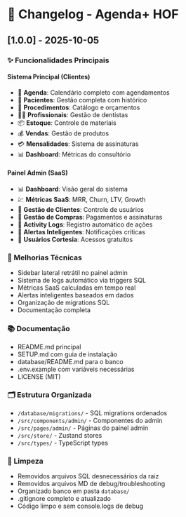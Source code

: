 # 📝 Changelog - Agenda+ HOF

## [1.0.0] - 2025-10-05

### ✨ Funcionalidades Principais

#### Sistema Principal (Clientes)
- 📅 **Agenda**: Calendário completo com agendamentos
- 🦷 **Pacientes**: Gestão completa com histórico
- 💉 **Procedimentos**: Catálogo e orçamentos
- 👨‍⚕️ **Profissionais**: Gestão de dentistas
- 📦 **Estoque**: Controle de materiais
- 💰 **Vendas**: Gestão de produtos
- 💳 **Mensalidades**: Sistema de assinaturas
- 📊 **Dashboard**: Métricas do consultório

#### Painel Admin (SaaS)
- 📊 **Dashboard**: Visão geral do sistema
- 💹 **Métricas SaaS**: MRR, Churn, LTV, Growth
- 👥 **Gestão de Clientes**: Controle de usuários
- 🛒 **Gestão de Compras**: Pagamentos e assinaturas
- 📝 **Activity Logs**: Registro automático de ações
- 🚨 **Alertas Inteligentes**: Notificações críticas
- 🎁 **Usuários Cortesia**: Acessos gratuitos

### 🔧 Melhorias Técnicas
- Sidebar lateral retrátil no painel admin
- Sistema de logs automático via triggers SQL
- Métricas SaaS calculadas em tempo real
- Alertas inteligentes baseados em dados
- Organização de migrations SQL
- Documentação completa

### 📚 Documentação
- README.md principal
- SETUP.md com guia de instalação
- database/README.md para o banco
- .env.example com variáveis necessárias
- LICENSE (MIT)

### 🗂️ Estrutura Organizada
- `/database/migrations/` - SQL migrations ordenados
- `/src/components/admin/` - Componentes do admin
- `/src/pages/admin/` - Páginas do painel admin
- `/src/store/` - Zustand stores
- `/src/types/` - TypeScript types

### 🧹 Limpeza
- Removidos arquivos SQL desnecessários da raiz
- Removidos arquivos MD de debug/troubleshooting
- Organizado banco em pasta `database/`
- .gitignore completo e atualizado
- Código limpo e sem console.logs de debug
